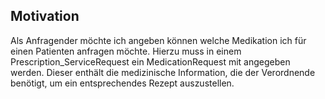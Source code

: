 ## Motivation

Als Anfragender möchte ich angeben können welche Medikation ich für einen Patienten anfragen möchte. Hierzu muss in einem Prescription_ServiceRequest ein MedicationRequest mit angegeben werden. Dieser enthält die medizinische Information, die der Verordnende benötigt, um ein entsprechendes Rezept auszustellen.